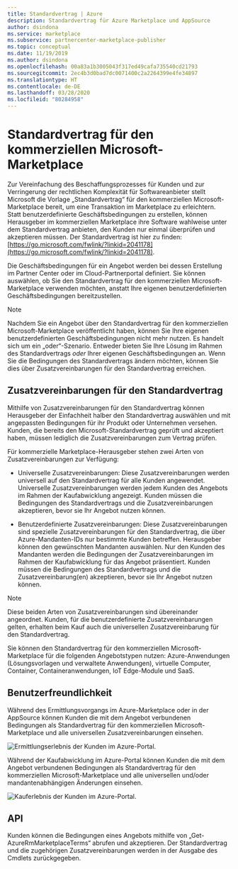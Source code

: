 ```yaml
---
title: Standardvertrag | Azure
description: Standardvertrag für Azure Marketplace und AppSource
author: dsindona
ms.service: marketplace
ms.subservice: partnercenter-marketplace-publisher
ms.topic: conceptual
ms.date: 11/19/2019
ms.author: dsindona
ms.openlocfilehash: 00a83a1b3005043f317ed49cafa735540cd21793
ms.sourcegitcommit: 2ec4b3d0bad7dc0071400c2a2264399e4fe34897
ms.translationtype: HT
ms.contentlocale: de-DE
ms.lasthandoff: 03/28/2020
ms.locfileid: "80284958"
---
```

# <a name="standard-contract-for-the-microsoft-commercial-marketplace"></a>Standardvertrag für den kommerziellen Microsoft-Marketplace

Zur Vereinfachung des Beschaffungsprozesses für Kunden und zur Verringerung der rechtlichen Komplexität für Softwareanbieter stellt Microsoft die Vorlage „Standardvertrag“ für den kommerziellen Microsoft-Marketplace bereit, um eine Transaktion im Marketplace zu erleichtern. Statt benutzerdefinierte Geschäftsbedingungen zu erstellen, können Herausgeber im kommerziellen Marketplace ihre Software wahlweise unter dem Standardvertrag anbieten, den Kunden nur einmal überprüfen und akzeptieren müssen. Der Standardvertrag ist hier zu finden: [https://go.microsoft.com/fwlink/?linkid=2041178](https://go.microsoft.com/fwlink/?linkid=2041178).

Die Geschäftsbedingungen für ein Angebot werden bei dessen Erstellung im Partner Center oder im Cloud-Partnerportal definiert. Sie können auswählen, ob Sie den Standardvertrag für den kommerziellen Microsoft-Marketplace verwenden möchten, anstatt Ihre eigenen benutzerdefinierten Geschäftsbedingungen bereitzustellen.

>[!Note]
>Nachdem Sie ein Angebot über den Standardvertrag für den kommerziellen Microsoft-Marketplace veröffentlicht haben, können Sie Ihre eigenen benutzerdefinierten Geschäftsbedingungen nicht mehr nutzen. Es handelt sich um ein „oder“-Szenario. Entweder bieten Sie Ihre Lösung im Rahmen des Standardvertrags *oder* Ihrer eigenen Geschäftsbedingungen an. Wenn Sie die Bedingungen des Standardvertrags ändern möchten, können Sie dies über Zusatzvereinbarungen für den Standardvertrag erreichen.

## <a name="standard-contract-amendments"></a>Zusatzvereinbarungen für den Standardvertrag

Mithilfe von Zusatzvereinbarungen für den Standardvertrag können Herausgeber der Einfachheit halber den Standardvertrag auswählen und mit angepassten Bedingungen für ihr Produkt oder Unternehmen versehen. Kunden, die bereits den Microsoft-Standardvertrag geprüft und akzeptiert haben, müssen lediglich die Zusatzvereinbarungen zum Vertrag prüfen.

Für kommerzielle Marketplace-Herausgeber stehen zwei Arten von Zusatzvereinbarungen zur Verfügung:

* Universelle Zusatzvereinbarungen: Diese Zusatzvereinbarungen werden universell auf den Standardvertrag für alle Kunden angewendet. Universelle Zusatzvereinbarungen werden jedem Kunden des Angebots im Rahmen der Kaufabwicklung angezeigt. Kunden müssen die Bedingungen des Standardvertrags und die Zusatzvereinbarungen akzeptieren, bevor sie Ihr Angebot nutzen können.

* Benutzerdefinierte Zusatzvereinbarungen: Diese Zusatzvereinbarungen sind spezielle Zusatzvereinbarungen für den Standardvertrag, die über Azure-Mandanten-IDs nur bestimmte Kunden betreffen. Herausgeber können den gewünschten Mandanten auswählen. Nur den Kunden des Mandanten werden die Bedingungen der Zusatzvereinbarungen im Rahmen der Kaufabwicklung für das Angebot präsentiert.  Kunden müssen die Bedingungen des Standardvertrags und die Zusatzvereinbarung(en) akzeptieren, bevor sie Ihr Angebot nutzen können.

>[!Note]
>Diese beiden Arten von Zusatzvereinbarungen sind übereinander angeordnet. Kunden, für die benutzerdefinierte Zusatzvereinbarungen gelten, erhalten beim Kauf auch die universellen Zusatzvereinbarung für den Standardvertrag.

Sie können den Standardvertrag für den kommerziellen Microsoft-Marketplace für die folgenden Angebotstypen nutzen:  Azure-Anwendungen (Lösungsvorlagen und verwaltete Anwendungen), virtuelle Computer, Container, Containeranwendungen, IoT Edge-Module und SaaS.

## <a name="customer-experience"></a>Benutzerfreundlichkeit

Während des Ermittlungsvorgangs im Azure-Marketplace oder in der AppSource können Kunden die mit dem Angebot verbundenen Bedingungen als Standardvertrag für den kommerziellen Microsoft-Marketplace und alle universellen Zusatzvereinbarungen einsehen.

![Ermittlungserlebnis der Kunden im Azure-Portal.](media/marketplace-publishers-guide/azure-discovery-process.png)

Während der Kaufabwicklung im Azure-Portal können Kunden die mit dem Angebot verbundenen Bedingungen als Standardvertrag für den kommerziellen Microsoft-Marketplace und alle universellen und/oder mandantenabhängigen Änderungen einsehen.

![Kauferlebnis der Kunden im Azure-Portal.](media/marketplace-publishers-guide/azure-purchase-process.png)

## <a name="api"></a>API

Kunden können die Bedingungen eines Angebots mithilfe von „Get-AzureRmMarketplaceTerms“ abrufen und akzeptieren. Der Standardvertrag und die zugehörigen Zusatzvereinbarungen werden in der Ausgabe des Cmdlets zurückgegeben.
